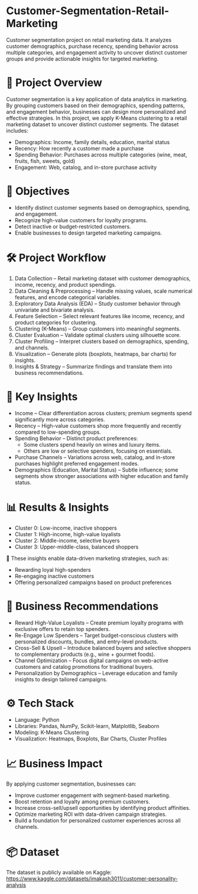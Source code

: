 # Customer-Segmentation-Retail-Marketing
Customer segmentation project on retail marketing data. It analyzes customer demographics, purchase recency, spending behavior across multiple categories, and engagement activity to uncover distinct customer groups and provide actionable insights for targeted marketing.

# 📌 Project Overview
Customer segmentation is a key application of data analytics in marketing. By grouping customers based on their demographics, spending patterns, and engagement behavior, businesses can design more personalized and effective strategies.
In this project, we apply K-Means clustering to a retail marketing dataset to uncover distinct customer segments. The dataset includes:
- Demographics: Income, family details, education, marital status
- Recency: How recently a customer made a purchase
- Spending Behavior: Purchases across multiple categories (wine, meat, fruits, fish, sweets, gold)
- Engagement: Web, catalog, and in-store purchase activity

#  🎯 Objectives
- Identify distinct customer segments based on demographics, spending, and engagement.
- Recognize high-value customers for loyalty programs.
- Detect inactive or budget-restricted customers.
- Enable businesses to design targeted marketing campaigns.

# 🛠️ Project Workflow
1. Data Collection – Retail marketing dataset with customer demographics, income, recency, and product spendings.
2. Data Cleaning & Preprocessing – Handle missing values, scale numerical features, and encode categorical variables.
3. Exploratory Data Analysis (EDA) – Study customer behavior through univariate and bivariate analysis.
4. Feature Selection – Select relevant features like income, recency, and product categories for clustering.
5. Clustering (K-Means) – Group customers into meaningful segments.
6. Cluster Evaluation – Validate optimal clusters using silhouette score.
7. Cluster Profiling – Interpret clusters based on demographics, spending, and channels.
8. Visualization – Generate plots (boxplots, heatmaps, bar charts) for insights.
9. Insights & Strategy – Summarize findings and translate them into business recommendations.

# 🔑 Key Insights
- Income – Clear differentiation across clusters; premium segments spend significantly more across categories.
- Recency – High-value customers shop more frequently and recently compared to low-spending groups.
- Spending Behavior – Distinct product preferences:
  - Some clusters spend heavily on wines and luxury items.
  - Others are low or selective spenders, focusing on essentials.
 - Purchase Channels – Variations across web, catalog, and in-store purchases highlight preferred engagement modes.
 - Demographics (Education, Marital Status) – Subtle influence; some segments show stronger associations with higher education and family status.

# 📊 Results & Insights
- Cluster 0: Low-income, inactive shoppers
- Cluster 1: High-income, high-value loyalists
- Cluster 2: Middle-income, selective buyers
- Cluster 3: Upper-middle-class, balanced shoppers

🔹 These insights enable data-driven marketing strategies, such as:
- Rewarding loyal high-spenders
- Re-engaging inactive customers
- Offering personalized campaigns based on product preferences

# 💼 Business Recommendations
- Reward High-Value Loyalists – Create premium loyalty programs with exclusive offers to retain top spenders.
- Re-Engage Low Spenders – Target budget-conscious clusters with personalized discounts, bundles, and entry-level products.
- Cross-Sell & Upsell – Introduce balanced buyers and selective shoppers to complementary products (e.g., wine + gourmet foods).
- Channel Optimization – Focus digital campaigns on web-active customers and catalog promotions for traditional buyers.
- Personalization by Demographics – Leverage education and family insights to design tailored campaigns.

# ⚙️ Tech Stack
- Language: Python
- Libraries: Pandas, NumPy, Scikit-learn, Matplotlib, Seaborn
- Modeling: K-Means Clustering
- Visualization: Heatmaps, Boxplots, Bar Charts, Cluster Profiles

# 📈 Business Impact
By applying customer segmentation, businesses can:
- Improve customer engagement with segment-based marketing.
- Boost retention and loyalty among premium customers.
- Increase cross-sell/upsell opportunities by identifying product affinities.
- Optimize marketing ROI with data-driven campaign strategies.
- Build a foundation for personalized customer experiences across all channels.

# 📦 Dataset
The dataset is publicly available on Kaggle: https://www.kaggle.com/datasets/imakash3011/customer-personality-analysis
